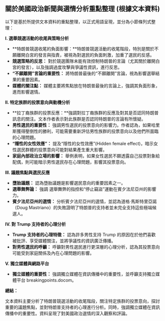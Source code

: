 ## 關於美國政治新聞與選情分析重點整理 (根據文本資料)

以下是基於所提供文本資料的重點整理，以正式用語呈現，並分為小節條列式整理：

**I. 選舉競選活動的收尾與策略分析**

*   **特朗普競選收尾的負面影響：**特朗普競選活動的收尾階段，特別是關於不願離開白宮的發言與指責，被視為對選民的負面刺激，加重了選民的反感。
*   **競選策略的反思：** 對於競選團隊未能有效控制特朗普的言論（尤其關於離開白宮的發言），以及強調過度攻擊與爭議性資訊，進行反思。
*   **“不願離開”言論的重要性：** 將特朗普最後的“不願離開”言論，視為影響選舉結果的重要因素。
*   **媒體的關注點：** 媒體主要將焦點放在特朗普最後的言論上，強調其負面形象，進而影響選情。

**II. 特定族群的投票意向與動機分析**

*   **拉丁裔族群的投票反應：**強調對拉丁裔族群的反應及對其是否認同特朗普訊息的關注。文本作者表示對此族群是否認同特朗普的言論有所懷疑。
*   **男性選民的重要性：** 強調男性選民的投票意向的影響力。作者認為，如果哈里斯獲得壓倒性的勝利，可能需要重新評估男性族群的投票意向以及他們所面臨的心理問題。
*   **“隱性的女性效應”：**  提及“隱性的女性效應”(Hidden female effect)，暗示女性選民群體的投票意向可能對結果產生重大影響。
*   **家庭內部政治立場的影響：** 舉例表明，如果女性選民不願透露自己投票對象給配偶，則可能暗示男性選民存在心理問題，影響其投票意向。

**III. 議題焦點與選民反應**

*   **墮胎議題：** 認為墮胎議題是影響選民意向的重要因素之一。
*   **選舉舞弊論：** 強調 選舉舞弊的指控和“停止竊盜”運動在賓夕法尼亞州的影響力。
*   **賓夕法尼亞州的選情：** 分析賓夕法尼亞州的選情，並認為道格·馬斯特里亞諾（Doug Mastriano）的失敗證明了特朗普的支持者並未完全支持這些極端候選人。

**IV. 對 Trump 支持者的心理分析**

*   **Trump 支持者的心理特徵：** 認為許多男性支持 Trump 的原因在於他們喜歡被批評、享受媒體關注，並將爭議性的資訊廣泛傳播。
*   **對男性選民的呼籲：** 呼籲對男性選民進行更深層的心理分析，認為其投票意向可能受到家庭關係及內在心理問題的影響。

**V. 獨立媒體與網路平台**

*   **獨立媒體的重要性：** 強調獨立媒體在資訊傳播中的重要性，並呼籲支持獨立媒體平台 breakingpoints.docom。

**總結：**

文本資料主要分析了特朗普競選活動的收尾階段，關注特定族群的投票意向，探討重要的議題焦點，並對特朗普支持者的心理進行分析。同時，強調獨立媒體在資訊傳播中的重要性。資料呈現了對美國政治選情的深入觀察和評論。